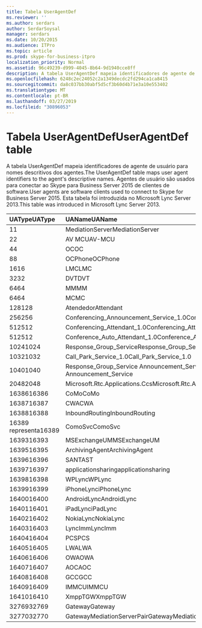 ```yaml
---
title: Tabela UserAgentDef
ms.reviewer: ''
ms.author: serdars
author: SerdarSoysal
manager: serdars
ms.date: 10/20/2015
ms.audience: ITPro
ms.topic: article
ms.prod: skype-for-business-itpro
localization_priority: Normal
ms.assetid: 96c49239-d999-4045-8b64-9d1940cce8ff
description: A tabela UserAgentDef mapeia identificadores de agente de usuário para nomes descritivos dos agentes. Agentes de usuário são usados para conectar ao Skype para Business Server 2015 de clientes de software. Esta tabela foi introduzida no Microsoft Lync Server 2013.
ms.openlocfilehash: 6248c2ec24052c2a1349decdc2fd294ca1ca8415
ms.sourcegitcommit: da8c037bb30abf5d5cf3b60d4b71e3a10e553402
ms.translationtype: MT
ms.contentlocale: pt-BR
ms.lasthandoff: 03/27/2019
ms.locfileid: "30896053"
---
```

# <a name="useragentdef-table"></a><span data-ttu-id="31231-105">Tabela UserAgentDef</span><span class="sxs-lookup"><span data-stu-id="31231-105">UserAgentDef table</span></span>
 
<span data-ttu-id="31231-106">A tabela UserAgentDef mapeia identificadores de agente de usuário para nomes descritivos dos agentes.</span><span class="sxs-lookup"><span data-stu-id="31231-106">The UserAgentDef table maps user agent identifiers to the agent's descriptive names.</span></span> <span data-ttu-id="31231-107">Agentes de usuário são usados para conectar ao Skype para Business Server 2015 de clientes de software.</span><span class="sxs-lookup"><span data-stu-id="31231-107">User agents are software clients used to connect to Skype for Business Server 2015.</span></span> <span data-ttu-id="31231-108">Esta tabela foi introduzida no Microsoft Lync Server 2013.</span><span class="sxs-lookup"><span data-stu-id="31231-108">This table was introduced in Microsoft Lync Server 2013.</span></span>
  
|<span data-ttu-id="31231-109">**UAType**</span><span class="sxs-lookup"><span data-stu-id="31231-109">**UAType**</span></span>|<span data-ttu-id="31231-110">**UAName**</span><span class="sxs-lookup"><span data-stu-id="31231-110">**UAName**</span></span>|<span data-ttu-id="31231-111">**UACategory**</span><span class="sxs-lookup"><span data-stu-id="31231-111">**UACategory**</span></span>|
|:-----|:-----|:-----|
|<span data-ttu-id="31231-112">1</span><span class="sxs-lookup"><span data-stu-id="31231-112">1</span></span>  <br/> |<span data-ttu-id="31231-113">MediationServer</span><span class="sxs-lookup"><span data-stu-id="31231-113">MediationServer</span></span>  <br/> |<span data-ttu-id="31231-114">MediationServer</span><span class="sxs-lookup"><span data-stu-id="31231-114">MediationServer</span></span>  <br/> |
|<span data-ttu-id="31231-115">2</span><span class="sxs-lookup"><span data-stu-id="31231-115">2</span></span>  <br/> |<span data-ttu-id="31231-116">AV MCU</span><span class="sxs-lookup"><span data-stu-id="31231-116">AV-MCU</span></span>  <br/> |<span data-ttu-id="31231-117">AV MCU</span><span class="sxs-lookup"><span data-stu-id="31231-117">AV-MCU</span></span>  <br/> |
|<span data-ttu-id="31231-118">4</span><span class="sxs-lookup"><span data-stu-id="31231-118">4</span></span>  <br/> |<span data-ttu-id="31231-119">OC</span><span class="sxs-lookup"><span data-stu-id="31231-119">OC</span></span>  <br/> |<span data-ttu-id="31231-120">OC</span><span class="sxs-lookup"><span data-stu-id="31231-120">OC</span></span>  <br/> |
|<span data-ttu-id="31231-121">8</span><span class="sxs-lookup"><span data-stu-id="31231-121">8</span></span>  <br/> |<span data-ttu-id="31231-122">OCPhone</span><span class="sxs-lookup"><span data-stu-id="31231-122">OCPhone</span></span>  <br/> |<span data-ttu-id="31231-123">OCPhone</span><span class="sxs-lookup"><span data-stu-id="31231-123">OCPhone</span></span>  <br/> |
|<span data-ttu-id="31231-124">16</span><span class="sxs-lookup"><span data-stu-id="31231-124">16</span></span>  <br/> |<span data-ttu-id="31231-125">LMC</span><span class="sxs-lookup"><span data-stu-id="31231-125">LMC</span></span>  <br/> |<span data-ttu-id="31231-126">LMC</span><span class="sxs-lookup"><span data-stu-id="31231-126">LMC</span></span>  <br/> |
|<span data-ttu-id="31231-127">32</span><span class="sxs-lookup"><span data-stu-id="31231-127">32</span></span>  <br/> |<span data-ttu-id="31231-128">DVT</span><span class="sxs-lookup"><span data-stu-id="31231-128">DVT</span></span>  <br/> |<span data-ttu-id="31231-129">DVT</span><span class="sxs-lookup"><span data-stu-id="31231-129">DVT</span></span>  <br/> |
|<span data-ttu-id="31231-130">64</span><span class="sxs-lookup"><span data-stu-id="31231-130">64</span></span>  <br/> |<span data-ttu-id="31231-131">MM</span><span class="sxs-lookup"><span data-stu-id="31231-131">MM</span></span>  <br/> |<span data-ttu-id="31231-132">MM</span><span class="sxs-lookup"><span data-stu-id="31231-132">MM</span></span>  <br/> |
|<span data-ttu-id="31231-133">64</span><span class="sxs-lookup"><span data-stu-id="31231-133">64</span></span>  <br/> |<span data-ttu-id="31231-134">MC</span><span class="sxs-lookup"><span data-stu-id="31231-134">MC</span></span>  <br/> |<span data-ttu-id="31231-135">MM</span><span class="sxs-lookup"><span data-stu-id="31231-135">MM</span></span>  <br/> |
|<span data-ttu-id="31231-136">128</span><span class="sxs-lookup"><span data-stu-id="31231-136">128</span></span>  <br/> |<span data-ttu-id="31231-137">Atendedor</span><span class="sxs-lookup"><span data-stu-id="31231-137">Attendant</span></span>  <br/> |<span data-ttu-id="31231-138">Atendedor</span><span class="sxs-lookup"><span data-stu-id="31231-138">Attendant</span></span>  <br/> |
|<span data-ttu-id="31231-139">256</span><span class="sxs-lookup"><span data-stu-id="31231-139">256</span></span>  <br/> |<span data-ttu-id="31231-140">Conferencing_Announcement_Service_1.0</span><span class="sxs-lookup"><span data-stu-id="31231-140">Conferencing_Announcement_Service_1.0</span></span>  <br/> |<span data-ttu-id="31231-141">CAS</span><span class="sxs-lookup"><span data-stu-id="31231-141">CAS</span></span>  <br/> |
|<span data-ttu-id="31231-142">512</span><span class="sxs-lookup"><span data-stu-id="31231-142">512</span></span>  <br/> |<span data-ttu-id="31231-143">Conferencing_Attendant_1.0</span><span class="sxs-lookup"><span data-stu-id="31231-143">Conferencing_Attendant_1.0</span></span>  <br/> |<span data-ttu-id="31231-144">CAA</span><span class="sxs-lookup"><span data-stu-id="31231-144">CAA</span></span>  <br/> |
|<span data-ttu-id="31231-145">512</span><span class="sxs-lookup"><span data-stu-id="31231-145">512</span></span>  <br/> |<span data-ttu-id="31231-146">Conference_Auto_Attendant_1.0</span><span class="sxs-lookup"><span data-stu-id="31231-146">Conference_Auto_Attendant_1.0</span></span>  <br/> |<span data-ttu-id="31231-147">CAA</span><span class="sxs-lookup"><span data-stu-id="31231-147">CAA</span></span>  <br/> |
|<span data-ttu-id="31231-148">1024</span><span class="sxs-lookup"><span data-stu-id="31231-148">1024</span></span>  <br/> |<span data-ttu-id="31231-149">Response_Group_Service</span><span class="sxs-lookup"><span data-stu-id="31231-149">Response_Group_Service</span></span>  <br/> |<span data-ttu-id="31231-150">RGS</span><span class="sxs-lookup"><span data-stu-id="31231-150">RGS</span></span>  <br/> |
|<span data-ttu-id="31231-151">1032</span><span class="sxs-lookup"><span data-stu-id="31231-151">1032</span></span>  <br/> |<span data-ttu-id="31231-152">Call_Park_Service_1.0</span><span class="sxs-lookup"><span data-stu-id="31231-152">Call_Park_Service_1.0</span></span>  <br/> |<span data-ttu-id="31231-153">CPS</span><span class="sxs-lookup"><span data-stu-id="31231-153">CPS</span></span>  <br/> |
|<span data-ttu-id="31231-154">1040</span><span class="sxs-lookup"><span data-stu-id="31231-154">1040</span></span>  <br/> |<span data-ttu-id="31231-155">Response_Group_Service Announcement_Service</span><span class="sxs-lookup"><span data-stu-id="31231-155">Response_Group_Service Announcement_Service</span></span>  <br/> |<span data-ttu-id="31231-156">COMO</span><span class="sxs-lookup"><span data-stu-id="31231-156">AS</span></span>  <br/> |
|<span data-ttu-id="31231-157">2048</span><span class="sxs-lookup"><span data-stu-id="31231-157">2048</span></span>  <br/> |<span data-ttu-id="31231-158">Microsoft.Rtc.Applications.Ccs</span><span class="sxs-lookup"><span data-stu-id="31231-158">Microsoft.Rtc.Applications.Ccs</span></span>  <br/> |<span data-ttu-id="31231-159">CCS</span><span class="sxs-lookup"><span data-stu-id="31231-159">CCS</span></span>  <br/> |
|<span data-ttu-id="31231-160">16386</span><span class="sxs-lookup"><span data-stu-id="31231-160">16386</span></span>  <br/> |<span data-ttu-id="31231-161">CoMo</span><span class="sxs-lookup"><span data-stu-id="31231-161">CoMo</span></span>  <br/> |<span data-ttu-id="31231-162">CoMo</span><span class="sxs-lookup"><span data-stu-id="31231-162">CoMo</span></span>  <br/> |
|<span data-ttu-id="31231-163">16387</span><span class="sxs-lookup"><span data-stu-id="31231-163">16387</span></span>  <br/> |<span data-ttu-id="31231-164">CWA</span><span class="sxs-lookup"><span data-stu-id="31231-164">CWA</span></span>  <br/> |<span data-ttu-id="31231-165">CWA</span><span class="sxs-lookup"><span data-stu-id="31231-165">CWA</span></span>  <br/> |
|<span data-ttu-id="31231-166">16388</span><span class="sxs-lookup"><span data-stu-id="31231-166">16388</span></span>  <br/> |<span data-ttu-id="31231-167">InboundRouting</span><span class="sxs-lookup"><span data-stu-id="31231-167">InboundRouting</span></span>  <br/> |<span data-ttu-id="31231-168">InboundRouting</span><span class="sxs-lookup"><span data-stu-id="31231-168">InboundRouting</span></span>  <br/> |
|<span data-ttu-id="31231-169">16389 representa</span><span class="sxs-lookup"><span data-stu-id="31231-169">16389</span></span>  <br/> |<span data-ttu-id="31231-170">ComoSvc</span><span class="sxs-lookup"><span data-stu-id="31231-170">ComoSvc</span></span>  <br/> |<span data-ttu-id="31231-171">ComoSvc</span><span class="sxs-lookup"><span data-stu-id="31231-171">ComoSvc</span></span>  <br/> |
|<span data-ttu-id="31231-172">16393</span><span class="sxs-lookup"><span data-stu-id="31231-172">16393</span></span>  <br/> |<span data-ttu-id="31231-173">MSExchangeUM</span><span class="sxs-lookup"><span data-stu-id="31231-173">MSExchangeUM</span></span>  <br/> |<span data-ttu-id="31231-174">Do Exchange</span><span class="sxs-lookup"><span data-stu-id="31231-174">ExUM</span></span>  <br/> |
|<span data-ttu-id="31231-175">16395</span><span class="sxs-lookup"><span data-stu-id="31231-175">16395</span></span>  <br/> |<span data-ttu-id="31231-176">ArchivingAgent</span><span class="sxs-lookup"><span data-stu-id="31231-176">ArchivingAgent</span></span>  <br/> |<span data-ttu-id="31231-177">ARCHAGENT</span><span class="sxs-lookup"><span data-stu-id="31231-177">ARCHAGENT</span></span>  <br/> |
|<span data-ttu-id="31231-178">16396</span><span class="sxs-lookup"><span data-stu-id="31231-178">16396</span></span>  <br/> |<span data-ttu-id="31231-179">SANTA</span><span class="sxs-lookup"><span data-stu-id="31231-179">ST</span></span>  <br/> |<span data-ttu-id="31231-180">SANTA</span><span class="sxs-lookup"><span data-stu-id="31231-180">ST</span></span>  <br/> |
|<span data-ttu-id="31231-181">16397</span><span class="sxs-lookup"><span data-stu-id="31231-181">16397</span></span>  <br/> |<span data-ttu-id="31231-182">applicationsharing</span><span class="sxs-lookup"><span data-stu-id="31231-182">applicationsharing</span></span>  <br/> |<span data-ttu-id="31231-183">ASMCU</span><span class="sxs-lookup"><span data-stu-id="31231-183">ASMCU</span></span>  <br/> |
|<span data-ttu-id="31231-184">16398</span><span class="sxs-lookup"><span data-stu-id="31231-184">16398</span></span>  <br/> |<span data-ttu-id="31231-185">WPLync</span><span class="sxs-lookup"><span data-stu-id="31231-185">WPLync</span></span>  <br/> |<span data-ttu-id="31231-186">WPLync</span><span class="sxs-lookup"><span data-stu-id="31231-186">WPLync</span></span>  <br/> |
|<span data-ttu-id="31231-187">16399</span><span class="sxs-lookup"><span data-stu-id="31231-187">16399</span></span>  <br/> |<span data-ttu-id="31231-188">iPhoneLync</span><span class="sxs-lookup"><span data-stu-id="31231-188">iPhoneLync</span></span>  <br/> |<span data-ttu-id="31231-189">iPhoneLync</span><span class="sxs-lookup"><span data-stu-id="31231-189">iPhoneLync</span></span>  <br/> |
|<span data-ttu-id="31231-190">16400</span><span class="sxs-lookup"><span data-stu-id="31231-190">16400</span></span>  <br/> |<span data-ttu-id="31231-191">AndroidLync</span><span class="sxs-lookup"><span data-stu-id="31231-191">AndroidLync</span></span>  <br/> |<span data-ttu-id="31231-192">AndroidLync</span><span class="sxs-lookup"><span data-stu-id="31231-192">AndroidLync</span></span>  <br/> |
|<span data-ttu-id="31231-193">16401</span><span class="sxs-lookup"><span data-stu-id="31231-193">16401</span></span>  <br/> |<span data-ttu-id="31231-194">iPadLync</span><span class="sxs-lookup"><span data-stu-id="31231-194">iPadLync</span></span>  <br/> |<span data-ttu-id="31231-195">iPadLync</span><span class="sxs-lookup"><span data-stu-id="31231-195">iPadLync</span></span>  <br/> |
|<span data-ttu-id="31231-196">16402</span><span class="sxs-lookup"><span data-stu-id="31231-196">16402</span></span>  <br/> |<span data-ttu-id="31231-197">NokiaLync</span><span class="sxs-lookup"><span data-stu-id="31231-197">NokiaLync</span></span>  <br/> |<span data-ttu-id="31231-198">NokiaLync</span><span class="sxs-lookup"><span data-stu-id="31231-198">NokiaLync</span></span>  <br/> |
|<span data-ttu-id="31231-199">16403</span><span class="sxs-lookup"><span data-stu-id="31231-199">16403</span></span>  <br/> |<span data-ttu-id="31231-200">LyncImm</span><span class="sxs-lookup"><span data-stu-id="31231-200">LyncImm</span></span>  <br/> |<span data-ttu-id="31231-201">LyncImm</span><span class="sxs-lookup"><span data-stu-id="31231-201">LyncImm</span></span>  <br/> |
|<span data-ttu-id="31231-202">16404</span><span class="sxs-lookup"><span data-stu-id="31231-202">16404</span></span>  <br/> |<span data-ttu-id="31231-203">PCS</span><span class="sxs-lookup"><span data-stu-id="31231-203">PCS</span></span>  <br/> |<span data-ttu-id="31231-204">PCS</span><span class="sxs-lookup"><span data-stu-id="31231-204">PCS</span></span>  <br/> |
|<span data-ttu-id="31231-205">16405</span><span class="sxs-lookup"><span data-stu-id="31231-205">16405</span></span>  <br/> |<span data-ttu-id="31231-206">LWA</span><span class="sxs-lookup"><span data-stu-id="31231-206">LWA</span></span>  <br/> |<span data-ttu-id="31231-207">LWA</span><span class="sxs-lookup"><span data-stu-id="31231-207">LWA</span></span>  <br/> |
|<span data-ttu-id="31231-208">16406</span><span class="sxs-lookup"><span data-stu-id="31231-208">16406</span></span>  <br/> |<span data-ttu-id="31231-209">OWA</span><span class="sxs-lookup"><span data-stu-id="31231-209">OWA</span></span>  <br/> |<span data-ttu-id="31231-210">OWA</span><span class="sxs-lookup"><span data-stu-id="31231-210">OWA</span></span>  <br/> |
|<span data-ttu-id="31231-211">16407</span><span class="sxs-lookup"><span data-stu-id="31231-211">16407</span></span>  <br/> |<span data-ttu-id="31231-212">AOC</span><span class="sxs-lookup"><span data-stu-id="31231-212">AOC</span></span>  <br/> |<span data-ttu-id="31231-213">AOC</span><span class="sxs-lookup"><span data-stu-id="31231-213">AOC</span></span>  <br/> |
|<span data-ttu-id="31231-214">16408</span><span class="sxs-lookup"><span data-stu-id="31231-214">16408</span></span>  <br/> |<span data-ttu-id="31231-215">GCC</span><span class="sxs-lookup"><span data-stu-id="31231-215">GCC</span></span>  <br/> |<span data-ttu-id="31231-216">GCC</span><span class="sxs-lookup"><span data-stu-id="31231-216">GCC</span></span>  <br/> |
|<span data-ttu-id="31231-217">16409</span><span class="sxs-lookup"><span data-stu-id="31231-217">16409</span></span>  <br/> |<span data-ttu-id="31231-218">IMMCU</span><span class="sxs-lookup"><span data-stu-id="31231-218">IMMCU</span></span>  <br/> |<span data-ttu-id="31231-219">IMMCU</span><span class="sxs-lookup"><span data-stu-id="31231-219">IMMCU</span></span>  <br/> |
|<span data-ttu-id="31231-220">16410</span><span class="sxs-lookup"><span data-stu-id="31231-220">16410</span></span>  <br/> |<span data-ttu-id="31231-221">XmppTGW</span><span class="sxs-lookup"><span data-stu-id="31231-221">XmppTGW</span></span>  <br/> |<span data-ttu-id="31231-222">XmppGateway</span><span class="sxs-lookup"><span data-stu-id="31231-222">XmppGateway</span></span>  <br/> |
|<span data-ttu-id="31231-223">32769</span><span class="sxs-lookup"><span data-stu-id="31231-223">32769</span></span>  <br/> |<span data-ttu-id="31231-224">Gateway</span><span class="sxs-lookup"><span data-stu-id="31231-224">Gateway</span></span>  <br/> |<span data-ttu-id="31231-225">Gateway</span><span class="sxs-lookup"><span data-stu-id="31231-225">Gateway</span></span>  <br/> |
|<span data-ttu-id="31231-226">32770</span><span class="sxs-lookup"><span data-stu-id="31231-226">32770</span></span>  <br/> |<span data-ttu-id="31231-227">GatewayMediationServerPair</span><span class="sxs-lookup"><span data-stu-id="31231-227">GatewayMediationServerPair</span></span>  <br/> |<span data-ttu-id="31231-228">GatewayMediationServerPair</span><span class="sxs-lookup"><span data-stu-id="31231-228">GatewayMediationServerPair</span></span>  <br/> |
   

